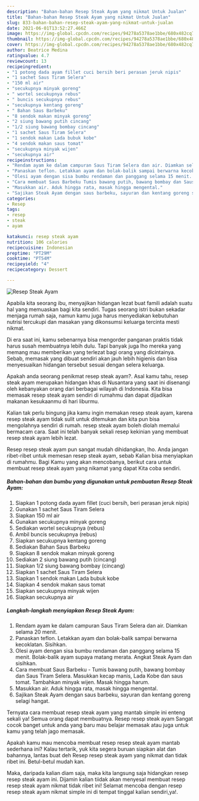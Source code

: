 ```yaml
---
description: "Bahan-bahan Resep Steak Ayam yang nikmat Untuk Jualan"
title: "Bahan-bahan Resep Steak Ayam yang nikmat Untuk Jualan"
slug: 833-bahan-bahan-resep-steak-ayam-yang-nikmat-untuk-jualan
date: 2021-06-01T13:52:27.466Z
image: https://img-global.cpcdn.com/recipes/94278a5378ae1bbe/680x482cq70/resep-steak-ayam-foto-resep-utama.jpg
thumbnail: https://img-global.cpcdn.com/recipes/94278a5378ae1bbe/680x482cq70/resep-steak-ayam-foto-resep-utama.jpg
cover: https://img-global.cpcdn.com/recipes/94278a5378ae1bbe/680x482cq70/resep-steak-ayam-foto-resep-utama.jpg
author: Beatrice Medina
ratingvalue: 4.7
reviewcount: 13
recipeingredient:
- "1 potong dada ayam fillet cuci bersih beri perasan jeruk nipis"
- "1 sachet Saus Tiram Selera"
- "150 ml air"
- "secukupnya minyak goreng"
- " wortel secukupnya rebus"
- " buncis secukupnya rebus"
- "secukupnya kentang goreng"
- " Bahan Saus Barbeku"
- "8 sendok makan minyak goreng"
- "2 siung bawang putih cincang"
- "1/2 siung bawang bombay cincang"
- "1 sachet Saus Tiram Selera"
- "1 sendok makan Lada bubuk kobe"
- "4 sendok makan saus tomat"
- "secukupnya minyak wijen"
- "secukupnya air"
recipeinstructions:
- "Rendam ayam ke dalam campuran Saus Tiram Selera dan air. Diamkan selama 20 menit."
- "Panaskan teflon. Letakkan ayam dan bolak-balik sampai berwarna kecoklatan. Sisihkan."
- "Olesi ayam dengan sisa bumbu rendaman dan panggang selama 15 menit. Bolak-balik ayam supaya matang merata. Angkat Steak Ayam dan sisihkan."
- "Cara membuat Saus Barbeku Tumis bawang putih, bawang bombay dan Saus Tiram Selera. Masukkan kecap manis, Lada Kobe dan saus tomat. Tambahkan minyak wijen. Masak hingga harum."
- "Masukkan air. Aduk hingga rata, masak hingga mengental."
- "Sajikan Steak Ayam dengan saus barbeku, sayuran dan kentang goreng selagi hangat."
categories:
- Resep
tags:
- resep
- steak
- ayam

katakunci: resep steak ayam 
nutrition: 106 calories
recipecuisine: Indonesian
preptime: "PT29M"
cooktime: "PT54M"
recipeyield: "4"
recipecategory: Dessert

---
```



![Resep Steak Ayam](https://img-global.cpcdn.com/recipes/94278a5378ae1bbe/680x482cq70/resep-steak-ayam-foto-resep-utama.jpg)

Apabila kita seorang ibu, menyajikan hidangan lezat buat famili adalah suatu hal yang memuaskan bagi kita sendiri. Tugas seorang istri bukan sekadar menjaga rumah saja, namun kamu juga harus menyediakan kebutuhan nutrisi tercukupi dan masakan yang dikonsumsi keluarga tercinta mesti nikmat.

Di era  saat ini, kamu sebenarnya bisa mengorder panganan praktis tidak harus susah membuatnya lebih dulu. Tapi banyak juga lho mereka yang memang mau memberikan yang terlezat bagi orang yang dicintainya. Sebab, memasak yang dibuat sendiri akan jauh lebih higienis dan bisa menyesuaikan hidangan tersebut sesuai dengan selera keluarga. 



Apakah anda seorang penikmat resep steak ayam?. Asal kamu tahu, resep steak ayam merupakan hidangan khas di Nusantara yang saat ini disenangi oleh kebanyakan orang dari berbagai wilayah di Indonesia. Kita bisa memasak resep steak ayam sendiri di rumahmu dan dapat dijadikan makanan kesukaanmu di hari liburmu.

Kalian tak perlu bingung jika kamu ingin memakan resep steak ayam, karena resep steak ayam tidak sulit untuk ditemukan dan kita pun bisa mengolahnya sendiri di rumah. resep steak ayam boleh diolah memalui bermacam cara. Saat ini telah banyak sekali resep kekinian yang membuat resep steak ayam lebih lezat.

Resep resep steak ayam pun sangat mudah dihidangkan, lho. Anda jangan ribet-ribet untuk memesan resep steak ayam, sebab Kalian bisa menyiapkan di rumahmu. Bagi Kamu yang akan mencobanya, berikut cara untuk membuat resep steak ayam yang nikamat yang dapat Kita coba sendiri.

<!--inarticleads1-->

##### Bahan-bahan dan bumbu yang digunakan untuk pembuatan Resep Steak Ayam:

1. Siapkan 1 potong dada ayam fillet (cuci bersih, beri perasan jeruk nipis)
1. Gunakan 1 sachet Saus Tiram Selera
1. Siapkan 150 ml air
1. Gunakan secukupnya minyak goreng
1. Sediakan  wortel secukupnya (rebus)
1. Ambil  buncis secukupnya (rebus)
1. Siapkan secukupnya kentang goreng
1. Sediakan  Bahan Saus Barbeku
1. Siapkan 8 sendok makan minyak goreng
1. Sediakan 2 siung bawang putih (cincang)
1. Siapkan 1/2 siung bawang bombay (cincang)
1. Siapkan 1 sachet Saus Tiram Selera
1. Siapkan 1 sendok makan Lada bubuk kobe
1. Siapkan 4 sendok makan saus tomat
1. Siapkan secukupnya minyak wijen
1. Siapkan secukupnya air




<!--inarticleads2-->

##### Langkah-langkah menyiapkan Resep Steak Ayam:

1. Rendam ayam ke dalam campuran Saus Tiram Selera dan air. Diamkan selama 20 menit.
1. Panaskan teflon. Letakkan ayam dan bolak-balik sampai berwarna kecoklatan. Sisihkan.
1. Olesi ayam dengan sisa bumbu rendaman dan panggang selama 15 menit. Bolak-balik ayam supaya matang merata. Angkat Steak Ayam dan sisihkan.
1. Cara membuat Saus Barbeku - Tumis bawang putih, bawang bombay dan Saus Tiram Selera. Masukkan kecap manis, Lada Kobe dan saus tomat. Tambahkan minyak wijen. Masak hingga harum.
1. Masukkan air. Aduk hingga rata, masak hingga mengental.
1. Sajikan Steak Ayam dengan saus barbeku, sayuran dan kentang goreng selagi hangat.




Ternyata cara membuat resep steak ayam yang mantab simple ini enteng sekali ya! Semua orang dapat membuatnya. Resep resep steak ayam Sangat cocok banget untuk anda yang baru mau belajar memasak atau juga untuk kamu yang telah jago memasak.

Apakah kamu mau mencoba membuat resep resep steak ayam mantab sederhana ini? Kalau tertarik, yuk kita segera buruan siapkan alat dan bahannya, lantas buat deh Resep resep steak ayam yang nikmat dan tidak ribet ini. Betul-betul mudah kan. 

Maka, daripada kalian diam saja, maka kita langsung saja hidangkan resep resep steak ayam ini. Dijamin kalian tiidak akan menyesal membuat resep resep steak ayam nikmat tidak ribet ini! Selamat mencoba dengan resep resep steak ayam nikmat simple ini di tempat tinggal kalian sendiri,ya!.

